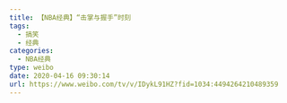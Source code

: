 ```yaml
---
title: 【NBA经典】“击掌与握手”时刻
tags:
  - 搞笑
  - 经典
categories:
  - NBA经典
type: weibo
date: 2020-04-16 09:30:14
url: https://www.weibo.com/tv/v/IDykL91HZ?fid=1034:4494264210489359
---
```


<!-- more -->